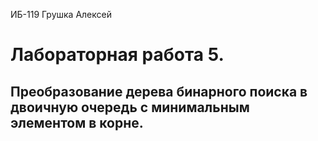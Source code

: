 ИБ-119 Грушка Алексей
# Лабораторная работа 5.
## Преобразование дерева бинарного поиска в двоичную очередь с минимальным элементом в корне.


